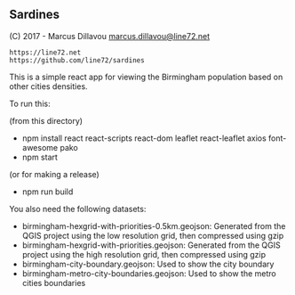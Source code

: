 ## Sardines

(C) 2017 - Marcus Dillavou <marcus.dillavou@line72.net>
```
https://line72.net
https://github.com/line72/sardines
```

This is a simple react app for viewing the Birmingham population based on other cities densities.

To run this:

(from this directory)
- npm install react react-scripts react-dom leaflet react-leaflet axios font-awesome pako
- npm start

(or for making a release)
- npm run build

You also need the following datasets:
 - birmingham-hexgrid-with-priorities-0.5km.geojson: Generated from the QGIS project using the low resolution grid, then compressed using gzip
 - birmingham-hexgrid-with-priorities.geojson: Generated from the QGIS project using the high resolution grid, then compressed using gzip
 - birmingham-city-boundary.geojson: Used to show the city boundary
 - birmingham-metro-city-boundaries.geojson: Used to show the metro cities boundaries
